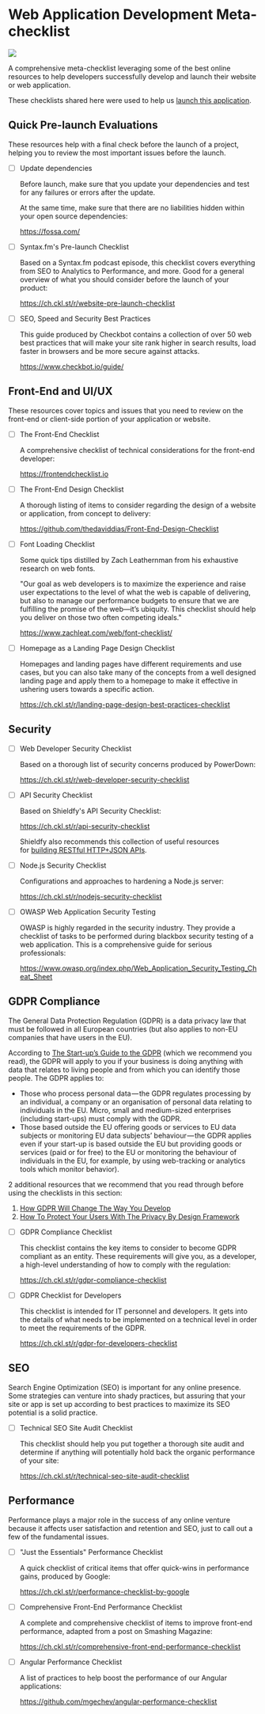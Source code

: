 # Web Application Development Meta-checklist
  
<p><img src="https://api.ch.ckl.st/user-images/webdev.svg-1549216161171.svg"></p><p>A comprehensive meta-checklist leveraging some of the best online resources to help developers successfully develop and launch their website or web application.</p><p>These checklists shared here were used to help us <a href="https://voice.ch.ckl.st/application-launch-perfect-scenario-for-checklists/" target="_blank">launch this application</a>.</p>


## Quick Pre-launch Evaluations

<p>These resources help with a final check before the launch of a project, helping you to review the most important issues before the launch.</p>
  
- [ ] Update dependencies
      <p>Before launch, make sure that you update your dependencies and test for any failures or errors after the update.</p><p>At the same time, make sure that there are no liabilities hidden within your open source dependencies:</p><p><a href="https://fossa.com/" target="_blank">https://fossa.com/</a></p>

- [ ] Syntax.fm's Pre-launch Checklist
      <p>Based on a Syntax.fm podcast episode, this checklist covers everything from SEO to Analytics to Performance, and more. Good for a general overview of what you should consider before the launch of your product:</p><p><a href="https://ch.ckl.st/r/website-pre-launch-checklist" target="_blank">https://ch.ckl.st/r/website-pre-launch-checklist</a></p>

- [ ] SEO, Speed and Security Best Practices
      <p>This guide produced by Checkbot contains a collection of over 50 web best practices that will make your site rank higher in search results, load faster in browsers and be more secure against attacks.</p><p><a href="https://www.checkbot.io/guide/" target="_blank">https://www.checkbot.io/guide/</a></p>



## Front-End and UI/UX

<p>These resources cover topics and issues that you need to review on the front-end or client-side portion of your application or website.</p>
  
- [ ] The Front-End Checklist
      <p>A comprehensive checklist of technical considerations for the front-end developer:</p><p><a href="https://frontendchecklist.io" target="_blank">https://frontendchecklist.io</a></p>

- [ ] The Front-End Design Checklist
      <p>A thorough listing of items to consider regarding the design of a website or application, from concept to delivery:</p><p><a href="https://github.com/thedaviddias/Front-End-Design-Checklist" target="_blank">https://github.com/thedaviddias/Front-End-Design-Checklist</a></p>

- [ ] Font Loading Checklist
      <p>Some quick tips distilled by Zach Leathernman from his exhaustive research on web fonts.</p><p>"Our goal as web developers is to maximize the experience and raise user expectations to the level of what the web is capable of delivering, but also to manage our performance budgets to ensure that we are fulfilling the promise of the web—it’s ubiquity. This checklist should help you deliver on those two often competing ideals."</p><p><a href="https://www.zachleat.com/web/font-checklist/" target="_blank">https://www.zachleat.com/web/font-checklist/</a></p>

- [ ] Homepage as a Landing Page Design Checklist
      <p>Homepages and landing pages have different requirements and use cases, but you can also take many of the concepts from a well designed landing page and apply them to a homepage to make it effective in ushering users towards a specific action.</p><p><a href="https://ch.ckl.st/r/landing-page-design-best-practices-checklist" target="_blank">https://ch.ckl.st/r/landing-page-design-best-practices-checklist</a></p>



## Security


  
- [ ] Web Developer Security Checklist
      <p>Based on a thorough list of security concerns produced by PowerDown:</p><p><a href="https://ch.ckl.st/r/web-developer-security-checklist" target="_blank">https://ch.ckl.st/r/web-developer-security-checklist</a></p>

- [ ] API Security Checklist
      <p>Based on Shieldfy's API Security Checklist:</p><p><a href="https://ch.ckl.st/r/api-security-checklist" target="_blank">https://ch.ckl.st/r/api-security-checklist</a></p><p>Shieldfy also recommends this collection of useful resources for&nbsp;<a href="https://github.com/yosriady/api-development-tools" target="_blank">building RESTful HTTP+JSON APIs</a>.</p>

- [ ] Node.js Security Checklist
      <p>Configurations and approaches to hardening a Node.js server:</p><p><a href="https://ch.ckl.st/r/nodejs-security-checklist" target="_blank">https://ch.ckl.st/r/nodejs-security-checklist</a></p>

- [ ] OWASP Web Application Security Testing
      <p>OWASP is highly regarded in the security industry. They provide a checklist of tasks to be performed during blackbox security testing of a web application.&nbsp;This is a comprehensive guide for serious professionals:</p><p><a href="https://www.owasp.org/index.php/Web_Application_Security_Testing_Cheat_Sheet" target="_blank">https://www.owasp.org/index.php/Web_Application_Security_Testing_Cheat_Sheet</a></p>



## GDPR Compliance

<p>The General Data Protection Regulation (GDPR) is a data privacy law that must be followed in all European countries (but also applies to non-EU companies that have users in the EU).</p><p>According to <a href="https://medium.com/@trowers_startup/the-start-ups-guide-to-the-gdpr-ccd81c3b5f47" target="_blank">The Start-up’s Guide to the&nbsp;GDPR</a> (which we recommend you read), the GDPR will apply to you if your business is doing anything with data that relates to living people and from which you can identify those people. The GDPR applies to:</p><ul><li>Those who process personal data — the GDPR regulates processing by an individual, a company or an organisation of personal data relating to individuals in the EU. Micro, small and medium-sized enterprises (including start-ups) must comply with the GDPR.</li><li>Those based outside the EU offering goods or services to EU data subjects or monitoring EU data subjects’ behaviour — the GDPR applies even if your start-up is based outside the EU but providing goods or services (paid or for free) to the EU or monitoring the behaviour of individuals in the EU, for example, by using web-tracking or analytics tools which monitor behavior).</li></ul><p>2 additional resources that we recommend that you read through before using the checklists in this section:</p><ol><li><a href="https://www.smashingmagazine.com/2018/02/gdpr-for-web-developers/" target="_blank">How GDPR Will Change The Way You Develop</a></li><li><a href="https://www.smashingmagazine.com/2017/07/privacy-by-design-framework/" target="_blank">How To Protect Your Users With The Privacy By Design Framework</a></li></ol>
  
- [ ] GDPR Compliance Checklist
      <p>This checklist contains the key items to consider to become GDPR compliant as an entity. These requirements will give you, as a developer, a high-level understanding of how to comply with the regulation:</p><p><a href="https://ch.ckl.st/r/gdpr-compliance-checklist" target="_blank">https://ch.ckl.st/r/gdpr-compliance-checklist</a></p>

- [ ] GDPR Checklist for Developers
      <p>This checklist is intended for IT personnel and developers. It gets into the details of what needs to be implemented on a technical level in order to meet the requirements of the GDPR.</p><p><a href="https://ch.ckl.st/r/gdpr-for-developers-checklist" target="_blank">https://ch.ckl.st/r/gdpr-for-developers-checklist</a></p>



## SEO

<p>Search Engine Optimization (SEO) is important for any online presence. Some strategies can venture into shady practices, but assuring that your site or app is set up according to best practices to maximize its SEO potential is a solid practice.</p>
  
- [ ] Technical SEO Site Audit Checklist
      <p>This checklist should help you put together a thorough site audit and determine if anything will potentially hold back the organic performance of your site:</p><p><a href="https://ch.ckl.st/r/technical-seo-site-audit-checklist" target="_blank">https://ch.ckl.st/r/technical-seo-site-audit-checklist</a></p>



## Performance

<p>Performance plays a major role in the success of any online venture because it affects user satisfaction and retention and SEO, just to call out a few of the fundamental issues.</p>
  
- [ ] "Just the Essentials" Performance Checklist
      <p>A quick checklist of critical items that offer quick-wins in performance gains, produced by Google:</p><p><a href="https://ch.ckl.st/r/performance-checklist-by-google" target="_blank">https://ch.ckl.st/r/performance-checklist-by-google</a></p>

- [ ] Comprehensive Front-End Performance Checklist
      <p>A complete and comprehensive checklist of items to improve front-end performance, adapted from a post on Smashing Magazine:</p><p><a href="https://ch.ckl.st/r/comprehensive-front-end-performance-checklist" target="_blank">https://ch.ckl.st/r/comprehensive-front-end-performance-checklist</a></p>

- [ ] Angular Performance Checklist
      <p>A list of practices to help boost the performance of our Angular applications:</p><p><a href="https://github.com/mgechev/angular-performance-checklist" target="_blank">https://github.com/mgechev/angular-performance-checklist</a></p>


